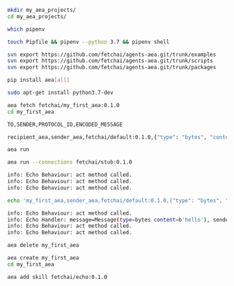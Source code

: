 ``` bash
mkdir my_aea_projects/
cd my_aea_projects/
```
``` bash
which pipenv
```
``` bash
touch Pipfile && pipenv --python 3.7 && pipenv shell
```
``` bash
svn export https://github.com/fetchai/agents-aea.git/trunk/examples
svn export https://github.com/fetchai/agents-aea.git/trunk/scripts
svn export https://github.com/fetchai/agents-aea.git/trunk/packages
```
``` bash
pip install aea[all]
```
``` bash
sudo apt-get install python3.7-dev
```
``` bash
aea fetch fetchai/my_first_aea:0.1.0
cd my_first_aea
```
``` bash
TO,SENDER,PROTOCOL_ID,ENCODED_MESSAGE		
```
``` bash
recipient_aea,sender_aea,fetchai/default:0.1.0,{"type": "bytes", "content": "aGVsbG8="}
```
``` bash
aea run
```
``` bash
aea run --connections fetchai/stub:0.1.0
```
``` bash
info: Echo Behaviour: act method called.
info: Echo Behaviour: act method called.
info: Echo Behaviour: act method called.
```
``` bash
echo 'my_first_aea,sender_aea,fetchai/default:0.1.0,{"type": "bytes", "content": "aGVsbG8="}' >> input_file
```
``` bash
info: Echo Behaviour: act method called.
info: Echo Handler: message=Message(type=bytes content=b'hello'), sender=sender_aea
info: Echo Behaviour: act method called.
info: Echo Behaviour: act method called.
```
``` bash
aea delete my_first_aea
```
``` bash
aea create my_first_aea		
cd my_first_aea		
```
``` bash
aea add skill fetchai/echo:0.1.0		
```
